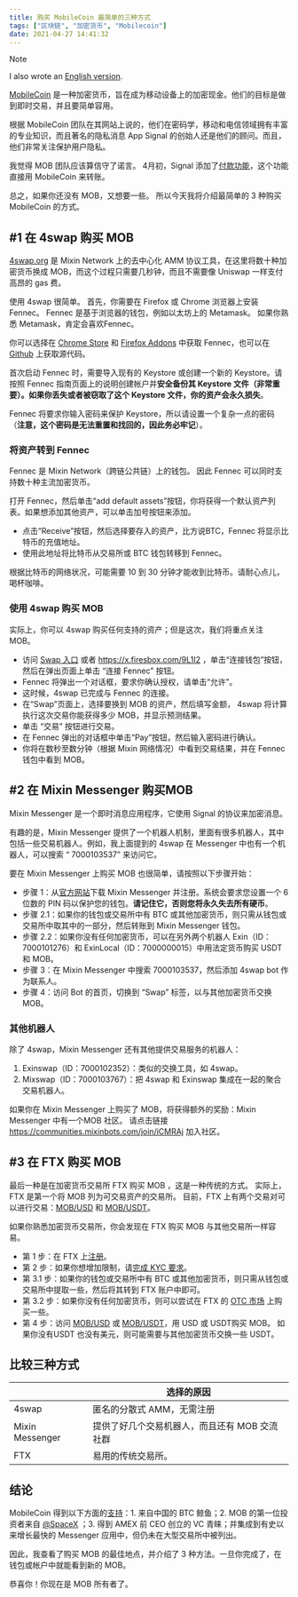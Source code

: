```yaml
---
title: 购买 MobileCoin 最简单的三种方式
tags: ["区块链", "加密货币", "Mobilecoin"]
date: 2021-04-27 14:41:32
---
```


> [!NOTE]
> I also wrote an [English version](./3-easiest-ways-to-buy-mobilecoin).


[MobileCoin](https://www.mobilecoin.com/) 是一种加密货币，旨在成为移动设备上的加密现金。他们的目标是做到即时交易，并且要简单容用。

根据 MobileCoin 团队在其网站上说的，他们在密码学，移动和电信领域拥有丰富的专业知识，而且著名的隐私消息 App Signal 的创始人还是他们的顾问。而且，他们非常关注保护用户隐私。

我觉得 MOB 团队应该算信守了诺言。 4月初，Signal 添加了[付款功能](https://www.wired.com/story/signal-mobilecoin-payments-messaging-cryptocurrency/)，这个功能直接用 MobileCoin 来转账。

总之，如果你还没有 MOB，又想要一些。 所以今天我将介绍最简单的 3 种购买 MobileCoin 的方式。

## #1 在 4swap 购买 MOB

[4swap.org](https://www.4swap.org) 是 Mixin Network 上的去中心化 AMM 协议工具，在这里将数十种加密货币换成 MOB，而这个过程只需要几秒钟，而且不需要像 Uniswap 一样支付高昂的 gas 费。

使用 4swap 很简单。 首先，你需要在 Firefox 或 Chrome 浏览器上安装 Fennec。 Fennec 是基于浏览器的钱包，例如以太坊上的 Metamask。 如果你熟悉 Metamask，肯定会喜欢Fennec。

你可以选择在 [Chrome Store](https://chrome.google.com/webstore/detail/fennec/eincngenkhohbbfpkohipekcmnkfamjp) 和 [Firefox Addons](https://addons.mozilla.org/en-US/firefox/addon/fox_fennec/) 中获取 Fennec，也可以在 [Github](https://github.com/fox-one/fennec) 上获取源代码。

首次启动 Fennec 时，需要导入现有的 Keystore 或创建一个新的 Keystore。请按照 Fennec 指南页面上的说明创建帐户并**安全备份其 Keystore 文件（非常重要）。如果你丢失或者被窃取了这个 Keystore 文件，你的资产会永久损失**。

Fennec 将要求你输入密码来保护 Keystore，所以请设置一个复杂一点的密码（**注意，这个密码是无法重置和找回的，因此务必牢记**）。

### 将资产转到 Fennec

Fennec 是 Mixin Network（跨链公共链）上的钱包。 因此 Fennec 可以同时支持数十种主流加密货币。

打开 Fennec，然后单击“add default assets”按钮，你将获得一个默认资产列表。如果想添加其他资产，可以单击加号按钮来添加。

- 点击“Receive”按钮，然后选择要存入的资产，比方说BTC，Fennec 将显示比特币的充值地址。
- 使用此地址将比特币从交易所或 BTC 钱包转移到 Fennec。

根据比特币的网络状况，可能需要 10 到 30 分钟才能收到比特币。请耐心点儿，喝杯咖啡。

### 使用 4swap 购买 MOB

实际上，你可以 4swap 购买任何支持的资产；但是这次，我们将重点关注 MOB。

- 访问 [Swap 入口](https://app.4swap.org/#/swap?input=c6d0c728-2624-429b-8e0d-d9d19b6592fa&output=eea900a8-b327-488c-8d8d-1428702fe240) 或者 https://x.firesbox.com/9L1I2 ，单击“连接钱包”按钮，然后在弹出页面上单击 “连接 Fennec” 按钮。
- Fennec 将弹出一个对话框，要求你确认授权，请单击“允许”。
- 这时候，4swap 已完成与 Fennec 的连接。
- 在“Swap”页面上，选择要换到 MOB 的资产，然后填写金额， 4swap 将计算执行这次交易你能获得多少 MOB，并显示预测结果。
- 单击 “交易” 按钮进行交易。
- 在 Fennec 弹出的对话框中单击“Pay”按钮，然后输入密码进行确认。
- 你将在数秒至数分钟（根据 Mixin 网络情况）中看到交易结果，并在 Fennec 钱包中看到 MOB。



## #2 在 Mixin Messenger 购买MOB

Mixin Messenger 是一个即时消息应用程序，它使用 Signal 的协议来加密消息。

有趣的是，Mixin Messenger 提供了一个机器人机制，里面有很多机器人，其中包括一些交易机器人。例如，我上面提到的 4swap 在 Messenger 中也有一个机器人，可以搜索 “ 7000103537” 来访问它。

要在 Mixin Messenger 上购买 MOB 也很简单，请按照以下步骤开始：

- 步骤 1：从[官方网站](https://mixin.one)下载 Mixin Messenger 并注册。系统会要求您设置一个 6 位数的 PIN 码以保护您的钱包。**请记住它，否则您将永久失去所有硬币**。
- 步骤 2.1：如果你的钱包或交易所中有 BTC 或其他加密货币，则只需从钱包或交易所中取其中的一部分，然后转账到 Mixin Messenger 钱包。
- 步骤 2.2：如果你没有任何加密货币，可以在另外两个机器人 Exin（ID：7000101276）和 ExinLocal（ID：7000000015）中用法定货币购买 USDT 和 MOB。
- 步骤 3：在 Mixin Messenger 中搜索 7000103537，然后添加 4swap bot 作为联系人。
- 步骤 4：访问 Bot 的首页，切换到 “Swap” 标签，以与其他加密货币交换 MOB。

### 其他机器人

除了 4swap，Mixin Messenger 还有其他提供交易服务的机器人：

1. Exinswap（ID：7000102352）：类似的交换工具，如 4swap。
2. Mixswap（ID：7000103767）：把 4swap 和 Exinswap 集成在一起的聚合交易机器人。

如果你在 Mixin Messenger 上购买了 MOB，将获得额外的奖励：Mixin Messenger 中有一个MOB 社区。 请点击链接 https://communities.mixinbots.com/join/iCMRAj 加入社区。



## #3 在 FTX 购买 MOB

最后一种是在加密货币交易所 FTX 购买 MOB ，这是一种传统的方式。 实际上，FTX 是第一个将 MOB 列为可交易资产的交易所。 目前，FTX 上有两个交易对可以进行交易：[MOB/USD](https://ftx.com/trade/MOB/USD) 和 [MOB/USDT](https://ftx.com/trade/MOB/USDT)。

如果你熟悉加密货币交易所，你会发现在 FTX 购买 MOB 与其他交易所一样容易。

- 第 1 步：在 FTX 上[注册](https://ftx.com)。
- 第 2 步：如果你想增加限制，请[完成 KYC 要求](https://help.ftx.com/hc/en-us/articles/360027668192-Individual-Account-KYC)。
- 第 3.1 步：如果你的钱包或交易所中有 BTC 或其他加密货币，则只需从钱包或交易所中提取一些，然后将其转到 FTX 账户中即可。
- 第 3.2 步：如果你没有任何加密货币，则可以尝试在 FTX 的 [OTC 市场](https://otc.ftx.com/) 上购买一些。
- 第 4 步：访问 [MOB/USD](https://ftx.com/trade/MOB/USD) 或 [MOB/USDT](https://ftx.com/trade/MOB/USDT)，用 USD 或 USDT购买  MOB。 如果你没有USDT 也没有美元，则可能需要与其他加密货币交换一些 USDT。



## 比较三种方式

|                 | 选择的原因                                    |
| --------------- | --------------------------------------------- |
| 4swap           | 匿名的分散式 AMM，无需注册                    |
| Mixin Messenger | 提供了好几个交易机器人，而且还有 MOB 交流社群 |
| FTX             | 易用的传统交易所。                            |



## 结论

MobileCoin 得到以下方面的[支持](https://twitter.com/wheatpond/status/1386486430009024516)：1. 来自中国的 BTC 鲸鱼；2. MOB 的第一位投资者来自 [@SpaceX](https://twitter.com/SpaceX) ；3. 得到 AMEX 前 CEO 创立的 VC 青睐；并集成到有史以来增长最快的 Messenger 应用中，但仍未在大型交易所中被列出。

因此，我查看了购买 MOB 的最佳地点，并介绍了 3 种方法。一旦你完成了，在钱包或帐户中就能看到新的 MOB。

恭喜你！你现在是 MOB 所有者了。